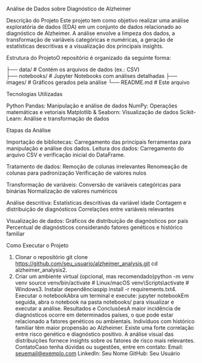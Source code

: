 Análise de Dados sobre Diagnóstico de Alzheimer

Descrição do Projeto
Este projeto tem como objetivo realizar uma análise exploratória de dados (EDA) em um conjunto de dados relacionado ao diagnóstico de Alzheimer. A análise envolve a limpeza dos dados, a transformação de variáveis categóricas e numéricas, a geração de estatísticas descritivas e a visualização dos principais insights.

Estrutura do ProjetoO repositório é organizado da seguinte forma:


├── data/                # Contém os arquivos de dados (ex.: CSV)   
├── notebooks/           # Jupyter Notebooks com análises detalhadas
├── images/              # Gráficos gerados pela análise
└── README.md            # Este arquivo


Tecnologias Utilizadas

Python Pandas: Manipulação e análise de dados
NumPy: Operações matemáticas e vetoriais
Matplotlib & Seaborn: Visualização de dados
Scikit-Learn: Análise e transformação de dados

Etapas da Análise

Importação de bibliotecas: Carregamento das principais ferramentas para manipulação e análise dos dados.
Leitura dos dados: Carregamento do arquivo CSV e verificação inicial do DataFrame.

Tratamento de dados:
Remoção de colunas irrelevantes
Renomeação de colunas para padronização
Verificação de valores nulos

Transformação de variáveis:
Conversão de variáveis categóricas para binárias
Normalização de valores numéricos

Análise descritiva:
Estatísticas descritivas da variável idade
Contagem e distribuição de diagnósticos
Correlações entre variáveis relevantes

Visualização de dados:
Gráficos de distribuição de diagnósticos por país
Percentual de diagnósticos considerando fatores genéticos e histórico familiar

Como Executar o Projeto
1. Clonar o repositório
   git clone https://github.com/seu_usuario/alzheimer_analysis.git
   cd alzheimer_analysis2.
2. Criar um ambiente virtual (opcional, mas recomendado)python -m venv venv
source venv/bin/activate  # Linux/macOS
venv\Scripts\activate  # Windows3. Instalar dependênciaspip install -r requirements.txt4. Executar o notebookAbra um terminal e execute:
jupyter notebookEm seguida, abra o notebook na pasta notebooks/ para visualizar e executar a análise.
Resultados e ConclusõesA maior incidência de diagnósticos ocorre em determinados países, o que pode estar relacionado a fatores genéticos ou ambientais.
Indivíduos com histórico familiar têm maior propensão ao Alzheimer.
Existe uma forte correlação entre risco genético e diagnóstico positivo.
A análise visual das distribuições fornece insights sobre os fatores de risco mais relevantes.
ContatoCaso tenha dúvidas ou sugestões, entre em contato:
Email: seuemail@exemplo.com
LinkedIn: Seu Nome
GitHub: Seu Usuário
